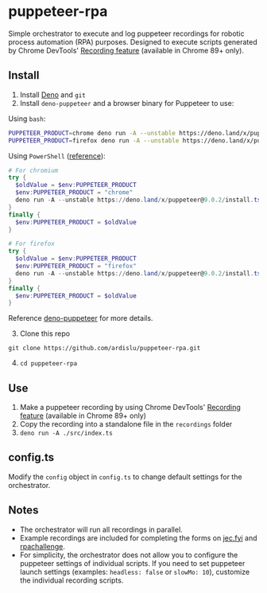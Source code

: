 # puppeteer-rpa

Simple orchestrator to execute and log puppeteer recordings for robotic process automation (RPA) purposes. Designed to execute scripts generated by Chrome DevTools' [Recording feature](https://developers.google.com/web/updates/2021/01/devtools#record) (available in Chrome 89+ only).

## Install

1. Install [Deno](https://deno.land/) and `git`
2. Install `deno-puppeteer` and a browser binary for Puppeteer to use:

Using `bash`:

```bash
PUPPETEER_PRODUCT=chrome deno run -A --unstable https://deno.land/x/puppeteer@9.0.2/install.ts
PUPPETEER_PRODUCT=firefox deno run -A --unstable https://deno.land/x/puppeteer@9.0.2/install.ts
```

Using `PowerShell` ([reference](https://github.com/PowerShell/PowerShell/issues/3316)):

```PowerShell
# For chromium
try {
  $oldValue = $env:PUPPETEER_PRODUCT
  $env:PUPPETEER_PRODUCT = "chrome"
  deno run -A --unstable https://deno.land/x/puppeteer@9.0.2/install.ts
}
finally {
  $env:PUPPETEER_PRODUCT = $oldValue
}

# For firefox
try {
  $oldValue = $env:PUPPETEER_PRODUCT
  $env:PUPPETEER_PRODUCT = "firefox"
  deno run -A --unstable https://deno.land/x/puppeteer@9.0.2/install.ts
}
finally {
  $env:PUPPETEER_PRODUCT = $oldValue
}
```

Reference [deno-puppeteer](https://github.com/lucacasonato/deno-puppeteer) for more details.

3. Clone this repo

```
git clone https://github.com/ardislu/puppeteer-rpa.git
```

4. `cd puppeteer-rpa`

## Use

1. Make a puppeteer recording by using Chrome DevTools' [Recording feature](https://developers.google.com/web/updates/2021/01/devtools#record) (available in Chrome 89+ only)
2. Copy the recording into a standalone file in the `recordings` folder
3. `deno run -A ./src/index.ts`

## config.ts

Modify the `config` object in `config.ts` to change default settings for the orchestrator.

## Notes

- The orchestrator will run all recordings in parallel.
- Example recordings are included for completing the forms on [jec.fyi](https://jec.fyi/demo/recorder) and [rpachallenge](http://www.rpachallenge.com/).
- For simplicity, the orchestrator does not allow you to configure the puppeteer settings of individual scripts. If you need to set puppeteer launch settings (examples: `headless: false` or `slowMo: 10`), customize the individual recording scripts.
